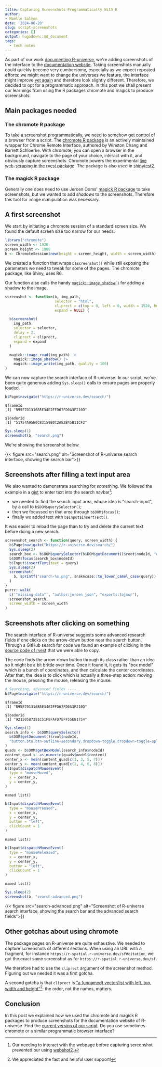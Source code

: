 ```yaml
---
title: Capturing Screenshots Programmatically With R
author: 
- Maëlle Salmon
date: '2024-08-28'
slug: script-screenshots
categories: []
output: hugodown::md_document
tags:
  - tech notes
---
```



As part of our work [documenting R-universe](/blog/2024/04/12/gsod-announcement/), 
we're adding screenshots of the interface to the [documentation website](https://docs.r-universe.org).
Taking screenshots manually could quickly become very cumbersome, especially as we expect repeated efforts: we might want to change the universes we feature, the interface might improve [yet again](/blog/2024/06/12/runiverse-frontend/) and therefore look slightly different.
Therefore, we decided to opt for a programmatic approach.
In this post we shall present our learnings from using the R packages chromote and magick to produce screenshots.

## Main packages needed

### The chromote R package

To take a screenshot programmatically, we need to somehow get control of a browser from a script.
The [chromote R package](https://rstudio.github.io/chromote/) is an actively maintained wrapper for Chrome Remote Interface, authored by Winston Chang and Barrett Schloerke.
With chromote, you can open a browser in the background, navigate to the page of your choice, interact with it, and obviously capture screenshots.
Chromote powers the experimental [live web-scraping in the rvest package](https://rvest.tidyverse.org/reference/read_html_live.html).
The package is also used in [shinytest2](https://rstudio.github.io/shinytest2/).

### The magick R package

Generally one does need to use Jeroen Ooms' [magick R package](https://docs.ropensci.org/magick/) to take screenshots, but we wanted to add _shadows_ to the screenshots.
Therefore this tool for image manipulation was necessary.

## A first screenshot

We start by initiating a chromote session of a standard screen size.
We found the default screen size too narrow for our needs.


``` r
library("chromote")
screen_width <- 1920
screen_height <- 1080
b <- ChromoteSession$new(height = screen_height, width = screen_width)
```

We created a function that wraps `b$screenshot()` while still exposing 
the parameters we need to tweak for some of the pages.
The chromote package, like Shiny, uses R6.

Our function also calls the handy [`magick::image_shadow()`](https://docs.ropensci.org/magick/reference/composite.html) for adding a shadow to the image.


``` r
screenshot <- function(b, img_path,
                       selector = "html",
                       cliprect = c(top = 0, left = 0, width = 1920, height = 1080),
                       expand = NULL) {

  b$screenshot(
    img_path,
    selector = selector,
    delay = 2,
    cliprect = cliprect,
    expand = expand
  )

  magick::image_read(img_path) |>
    magick::image_shadow() |>
    magick::image_write(img_path, quality = 100)
}
```

We can now capture the search interface of R-universe.
In our script, we've been quite generous adding `Sys.sleep()` calls to ensure pages are properly loaded.


``` r
b$Page$navigate("https://r-universe.dev/search/")
```

```
$frameId
[1] "B95E701316B5E34E2FFD67FD0A3F210D"

$loaderId
[1] "51754A95E0C83159B0C2AE2B45B11CF2"
```

``` r
Sys.sleep(1)
screenshot(b, "search.png")
```

We're showing the screenshot below.

{{< figure src="search.png" alt="Screenshot of R-universe search interface, showing the search bar">}}

## Screenshots after filling a text input area

We also wanted to demonstrate searching for something.
We followed the example in a [gist](https://gist.github.com/oganm/50a8020f718842aa3eee04dcfd57c198) to enter text into the search navbar[^action]: 

- we needed to find the search input area, whose idea is "search-input", by a call to `b$DOM$querySelector()`;
- then we focussed on that area through `b$DOM$focus()`;
- finally we added text with `b$Input$insertText()`.

It was easier to reload the page than to try and delete the current text before doing a new search.


``` r
screenshot_search <- function(query, screen_width) {
  b$Page$navigate("https://r-universe.dev/search/")
  Sys.sleep(2)
  search_box <- b$DOM$querySelector(b$DOM$getDocument()$root$nodeId, "#search-input")
  b$DOM$focus(search_box$nodeId)
  b$Input$insertText(text = query)
  Sys.sleep(2)
  screenshot(
    b, sprintf("search-%s.png", snakecase::to_lower_camel_case(query))
  )
}
purrr::walk(
  c('"missing-data"', "author:jeroen json", "exports:tojson"),
  screenshot_search,
  screen_width = screen_width
)
```

[^action]: Our needing to interact with the webpage before capturing screenshot prevented our using [webshot2](https://rstudio.github.io/webshot2/).

## Screenshots after clicking on something

The search interface of R-universe suggests some advanced research fields if one clicks on the arrow-down button near the search button.
Through a GitHub search for code we found an example of clicking in the [source code of rvest](https://github.com/tidyverse/rvest/blob/c9be5b8dd9d672e84dd0dc515e3a37ab5c03111f/R/live.R#L145) that we were able to copy.

The code finds the arrow-down button through its class rather than an idea so it might be a bit brittle over time.
Once it found it, it gets its "box model" which is a bunch of coordinates, and then calculate the center coordinates.
After that, the idea is to click which is actually a three-step action: moving the mouse, pressing the mouse, releasing the mouse.



``` r
# Searching, advanced fields ----
b$Page$navigate("https://r-universe.dev/search/")
```

```
$frameId
[1] "B95E701316B5E34E2FFD67FD0A3F210D"

$loaderId
[1] "921505B7381C51F8FAFD7EFF55E81754"
```

``` r
Sys.sleep(1)
search_info <- b$DOM$querySelector(
  b$DOM$getDocument()$root$nodeId,
  "button.btn.btn-outline-secondary.dropdown-toggle.dropdown-toggle-split"
)
quads <- b$DOM$getBoxModel(search_info$nodeId)
content_quad <- as.numeric(quads$model$content)
center_x <- mean(content_quad[c(1, 3, 5, 7)])
center_y <- mean(content_quad[c(2, 4, 6, 8)])
b$Input$dispatchMouseEvent(
  type = "mouseMoved",
  x = center_x,
  y = center_y,
)
```

```
named list()
```

``` r
b$Input$dispatchMouseEvent(
  type = "mousePressed",
  x = center_x,
  y = center_y,
  button = "left",
  clickCount = 1
)
```

```
named list()
```

``` r
b$Input$dispatchMouseEvent(
  type = "mouseReleased",
  x = center_x,
  y = center_y,
  button = "left",
  clickCount = 1
)
```

```
named list()
```

``` r
Sys.sleep(2)
screenshot(b, "search-advanced.png")
```

{{< figure src="search-advanced.png" alt="Screenshot of R-universe search interface, showing the search bar and the advanced search fields">}}

## Other gotchas about using chromote

The package pages on R-universe are quite exhaustive. 
We needed to capture screenshots of different sections.
When using an URL with a fragment, for instance `https://r-spatial.r-universe.dev/sf#citation`, 
we got the exact same screenshot as for `https://r-spatial.r-universe.dev/sf`.

We therefore had to use the `cliprect` argument of the screenshot method.
Figuring out we needed it was a first gotcha.

A second gotcha is that `cliprect` is ["a (unnamed) vector/list with left, top, width and height"](https://github.com/rstudio/chromote/issues/168#issuecomment-2302422282)[^support]:
the order, not the names, matters.

[^support]: We appreciated the fast and helpful user support!

## Conclusion

In this post we explained how we used the chromote and magick R packages to produce screenshots for the documentation website of R-universe.
Find the [current version of our script](https://github.com/r-universe-org/hitchhikers-guide/blob/main/R/screenshots.R).
Do you use sometimes chromote or a similar programmatic browser interface?
